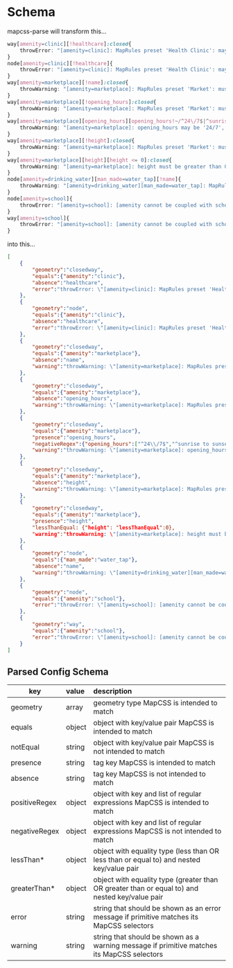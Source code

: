 # Schema

mapcss-parse will transform this...

```css
way[amenity=clinic][!healthcare]:closed{
    throwError: "[amenity=clinic]: MapRules preset 'Health Clinic': may be coupled with healthcare";
}
node[amenity=clinic][!healthcare]{
    throwError: "[amenity=clinic]: MapRules preset 'Health Clinic': may be coupled with healthcare";
}
way[amenity=marketplace][!name]:closed{
    throwWarning: "[amenity=marketplace]: MapRules preset 'Market': must be coupled with name";
}
way[amenity=marketplace][!opening_hours]:closed{
    throwWarning: "[amenity=marketplace]: MapRules preset 'Market': must be coupled with opening_hours";
}
way[amenity=marketplace][opening_hours][opening_hours!~/^24\/7$|^sunrise to sunset$/]:closed{
    throwWarning: "[amenity=marketplace]: opening_hours may be '24/7','sunrise to sunset'";
}
way[amenity=marketplace][!height]:closed{
    throwWarning: "[amenity=marketplace]: MapRules preset 'Market': must be coupled with height";
}
way[amenity=marketplace][height][height <= 0]:closed{
    throwWarning: "[amenity=marketplace]: height must be greater than 0";
}
node[amenity=drinking_water][man_made=water_tap][!name]{
    throwWarning: "[amenity=drinking_water][man_made=water_tap]: MapRules preset 'Water Tap': must be coupled with name";
}
node[amenity=school]{
    throwError: "[amenity=school]: [amenity cannot be coupled with school]";
}
way[amenity=school]{
    throwError: "[amenity=school]: [amenity cannot be coupled with school]";
}
```

into this...

```JSON
[
    {
        "geometry":"closedway",
        "equals":{"amenity":"clinic"},
        "absence":"healthcare",
        "error":"throwError: \"[amenity=clinic]: MapRules preset 'Health Clinic': may be coupled with healthcare\";"
    },
    {
        "geometry":"node",
        "equals":{"amenity":"clinic"},
        "absence":"healthcare",
        "error":"throwError: \"[amenity=clinic]: MapRules preset 'Health Clinic': may be coupled with healthcare\";"
    },
    {
        "geometry":"closedway",
        "equals":{"amenity":"marketplace"},
        "absence":"name",
        "warning":"throwWarning: \"[amenity=marketplace]: MapRules preset 'Market': must be coupled with name\";"
    },
    {
        "geometry":"closedway",
        "equals":{"amenity":"marketplace"},
        "absence":"opening_hours",
        "warning":"throwWarning: \"[amenity=marketplace]: MapRules preset 'Market': must be coupled with opening_hours\";"
    },
    {
        "geometry":"closedway",
        "equals":{"amenity":"marketplace"},
        "presence":"opening_hours",
        "negativeRegex":{"opening_hours":["^24\\/7$","^sunrise to sunset$"]},
        "warning":"throwWarning: \"[amenity=marketplace]: opening_hours may be '24/7','sunrise to sunset'\";"
    },
    {
        "geometry":"closedway",
        "equals":{"amenity":"marketplace"},
        "absence":"height",
        "warning":"throwWarning: \"[amenity=marketplace]: MapRules preset 'Market': must be coupled with height\";"
    },
    {
        "geometry":"closedway",
        "equals":{"amenity":"marketplace"},
        "presence":"height",
        "lessThanEqual: {"height": "lessThanEqual":0},
        "warning":"throwWarning: \"[amenity=marketplace]: height must be greater than 0\";"
    },
    {
        "geometry":"node",
        "equals":{"man_made":"water_tap"},
        "absence":"name",
        "warning":"throwWarning: \"[amenity=drinking_water][man_made=water_tap]: MapRules preset 'Water Tap': must be coupled with name\";"
    },
    {
        "geometry":"node",
        "equals":{"amenity":"school"},
        "error":"throwError: \"[amenity=school]: [amenity cannot be coupled with school]\";"
    },
    {
        "geometry":"way",
        "equals":{"amenity":"school"},
        "error":"throwError: \"[amenity=school]: [amenity cannot be coupled with school]\";"
    }
]
```


## Parsed Config Schema

| key              | value   | description                                                                                    |
| ---------------- | :------ | :--------------------------------------------------------------------------------------------- |
| geometry         | array   | geometry type MapCSS is intended to match                                                      |
| equals           | object  | object with key/value pair MapCSS is intended to match                                         |
| notEqual         | string  | object with key/value pair MapCSS is not intended to match                                     |
| presence         | string  | tag key MapCSS is intended to match                                                            |
| absence          | string  | tag key MapCSS is not intended to match                                                        |
| positiveRegex    | object  | object with key and list of regular expressions MapCSS is intended to match                    |
| negativeRegex    | object  | object with key and list of regular expressions MapCSS is not intended to match                |
| lessThan*        | object  | object with equality type (less than OR less than or equal to) and nested key/value pair       |
| greaterThan*     | object  | object with equality type (greater than OR greater than or equal to) and nested key/value pair |
| error            | string  | string that should be shown as an error message if primitive matches its MapCSS selectors      |
| warning          | string  | string that should be shown as a warning message if primitive matches its MapCSS selectors     |